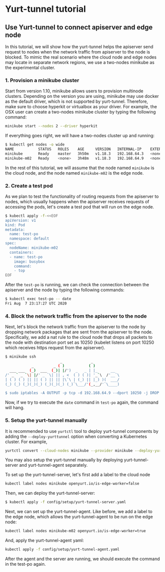 # Yurt-tunnel tutorial

## Use Yurt-tunnel to connect apiserver and edge node

In this tutorial, we will show how the yurt-tunnel helps the apiserver send
request to nodes when the network traffic from apiserver to the node is
blocked. To mimic the real scenario where the cloud node and edge nodes may
locate in separate network regions, we use a two-nodes minikube as the
experimental cluster.

### 1. Provision a minikube cluster

Start from version 1.10, minikube allows users to provision multinode clusters.
Depending on the version you are using, minikube may use docker as the default
driver, which is not supported by yurt-tunnel. Therefore, make sure to choose
hyperkit or virtualbox as your driver. For example, the OSX user can create a
two-nodes minikube cluster by typing the following command:

```bash
minikube start --nodes 2 --driver hyperkit
```

If everything goes right, we will have a two-nodes cluster up and running:

```bash
$ kubectl get nodes -o wide
NAME           STATUS   ROLES    AGE     VERSION   INTERNAL-IP    EXTERNAL-IP   OS-IMAGE               KERNEL-VERSION   CONTAINER-RUNTIME
minikube       Ready    master   3h50m   v1.18.3   192.168.64.3   <none>        Buildroot 2019.02.11   4.19.114         docker://19.3.12
minikube-m02   Ready    <none>   3h48m   v1.18.3   192.168.64.9   <none>        Buildroot 2019.02.11   4.19.114         docker://19.3.12
```

In the rest of this tutorial, we will assume that the node named `minikube` is the
cloud node, and the node named `minikube-m02` is the edge node.

### 2. Create a test pod

As we plan to test the functionality of routing requests from the apiserver to
nodes, which usually happens when the apiserver receives requests of accessing
the pods, let's create a test pod that will run on the edge node.

```bash
$ kubectl apply -f-<<EOF
apiVersion: v1
kind: Pod
metadata:
  name: test-po
  namespace: default
spec:
  nodeName: minikube-m02
  containers:
  - name: test-po
    image: busybox
    command:
    - top
EOF
```
After the `test-po` is running, we can check the connection between the apiserver
and the node by typing the following commands:

```bash
$ kubectl exec test-po -- date
Fri Aug  7 23:17:27 UTC 2020
```

### 4. Block the network traffic from the apiserver to the node

Next, let's block the network traffic from the apiserver to the node by dropping
network packages that are sent from the apiserver to the node. Specifically,
we add a nat rule to the cloud node that drops all packets to the node with
destination port set as 10250 (kubelet listens on port 10250 which receives
https request from the apiserver).

```bash
$ minikube ssh
                         _             _
            _         _ ( )           ( )
  ___ ___  (_)  ___  (_)| |/')  _   _ | |_      __
/' _ ` _ `\| |/' _ `\| || , <  ( ) ( )| '_`\  /'__`\
| ( ) ( ) || || ( ) || || |\`\ | (_) || |_) )(  ___/
(_) (_) (_)(_)(_) (_)(_)(_) (_)`\___/'(_,__/'`\____)

$ sudo iptables -A OUTPUT -p tcp -d 192.168.64.9 --dport 10250 -j DROP
```

Now, if we try to execute the `date` command in `test-po` again, the command
will hang.

### 5. Setup the yurt-tunnel manually

It is recommended to use `yurtctl` tool to deploy yurt-tunnel components by
adding the `--deploy-yurttunnel` option when converting a Kubernetes cluster. For example,
```bash
yurtctl convert --cloud-nodes minikube --provider minikube --deploy-yurttunnel
```

You may also setup the yurt-tunnel manually by deploying yurt-tunnel-server
and yurt-tunnel-agent separately.

To set up the yurt-tunnel-server, let's first add a label to the cloud node
```bash
kubectl label nodes minikube openyurt.io/is-edge-worker=false
```

Then, we can deploy the yurt-tunnel-server:
```bash
$ kubectl apply -f config/setup/yurt-tunnel-server.yaml
```

Next, we can set up the yurt-tunnel-agent. Like before, we add a label to the
edge node, which allows the yurt-tunnel-agent to be run on the edge node:

```bash
kubectl label nodes minikube-m02 openyurt.io/is-edge-worker=true
```

And, apply the yurt-tunnel-agent yaml:
```bash
kubectl apply -f config/setup/yurt-tunnel-agent.yaml
```

After the agent and the server are running, we should execute the command in
the test-po again.
